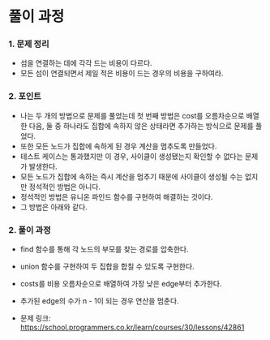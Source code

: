 # 풀이 과정
### 1. 문제 정리
- 섬을 연결하는 데에 각각 드는 비용이 다르다.
- 모든 섬이 연결되면서 제일 적은 비용이 드는 경우의 비용을 구하여라.

### 2. 포인트
- 나는 두 개의 방법으로 문제를 풀었는데 첫 번째 방법은 cost를 오름차순으로 배열한 다음, 둘 중 하나라도 집합에 속하지 않은 상태라면 추가하는 방식으로 문제를 풀었다.
- 또한 모든 노드가 집합에 속하게 된 경우 계산을 멈추도록 만들었다.
- 테스트 케이스는 통과했지만 이 경우, 사이클이 생성됐는지 확인할 수 없다는 문제가 발생한다.
- 모든 노드가 집합에 속하는 즉시 계산을 멈추기 때문에 사이클이 생성될 수는 없지만 정석적인 방법은 아니다.
- 정석적인 방법은 유니온 파인드 함수를 구현하여 해결하는 것이다.
- 그 방법은 아래와 같다.

### 2. 풀이 과정
- find 함수를 통해 각 노드의 부모를 찾는 경로를 압축한다.
- union 함수를 구현하여 두 집합을 합칠 수 있도록 구현한다.
- costs를 비용 오름차순으로 배열하여 가장 낮은 edge부터 추가한다.
- 추가된 edge의 수가 n - 1이 되는 경우 연산을 멈춘다.

- 문제 링크: https://school.programmers.co.kr/learn/courses/30/lessons/42861
